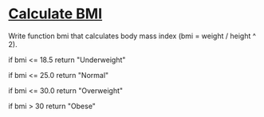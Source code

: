 # [Calculate BMI](https://www.codewars.com/kata/calculate-bmi "https://www.codewars.com/kata/57a429e253ba3381850000fb")

Write function bmi that calculates body mass index (bmi = weight / height ^ 2).


if bmi <= 18.5 return "Underweight"

if bmi <= 25.0 return "Normal"

if bmi <= 30.0 return "Overweight"

if bmi > 30 return "Obese"
